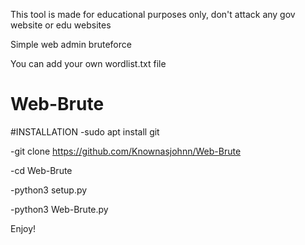 This tool is made for educational purposes only, don't attack any gov website or edu websites

Simple web admin bruteforce 

You can add your own wordlist.txt file

# Web-Brute
 #INSTALLATION
-sudo apt install git

-git clone https://github.com/Knownasjohnn/Web-Brute

-cd Web-Brute

-python3 setup.py

-python3 Web-Brute.py

Enjoy! 
